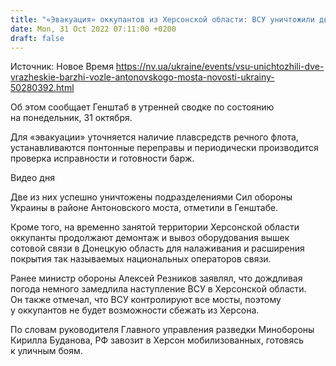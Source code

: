 ```yaml
---
title: "«Эвакуация» оккупантов из Херсонской области: ВСУ уничтожили две вражеские баржи возле Антоновского моста"
date: Mon, 31 Oct 2022 07:11:00 +0200
draft: false
---
```

Источник: Новое Время https://nv.ua/ukraine/events/vsu-unichtozhili-dve-vrazheskie-barzhi-vozle-antonovskogo-mosta-novosti-ukrainy-50280392.html


Об этом сообщает Генштаб в утренней сводке по состоянию на понедельник, 31 октября.

Для «эвакуации» уточняется наличие плавсредств речного флота, устанавливаются понтонные переправы и периодически производится проверка исправности и готовности барж.

 Видео дня   

Две из них успешно уничтожены подразделениями Сил обороны Украины в районе Антоновского моста, отметили в Генштабе.

Кроме того, на временно занятой территории Херсонской области оккупанты продолжают демонтаж и вывоз оборудования вышек сотовой связи в Донецкую область для налаживания и расширения покрытия так называемых национальных операторов связи.

Ранее министр обороны Алексей Резников заявлял, что дождливая погода немного замедлила наступление ВСУ в Херсонской области. Он также отмечал, что ВСУ контролируют все мосты, поэтому у оккупантов не будет возможности сбежать из Херсона.

По словам руководителя Главного управления разведки Минобороны Кирилла Буданова, РФ завозит в Херсон мобилизованных, готовясь к уличным боям.
